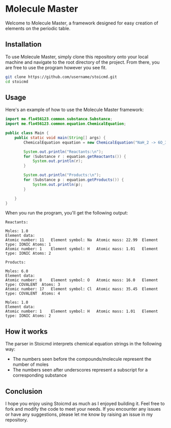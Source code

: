 # Molecule Master

Welcome to Molecule Master, a framework designed for easy creation of elements on the periodic table.

## Installation

To use Molecule Master, simply clone this repository onto your local machine and navigate to the root directory of the project. From there, you are free to use the program however you see fit.

```bash
git clone https://github.com/username/stoicmd.git
cd stoicmd
```

## Usage
Here's an example of how to use the Molecule Master framework:

```java
import me.flo456123.common.substance.Substance;
import me.flo456123.common.equation.ChemicalEquation;

public class Main {
    public static void main(String[] args) {
        ChemicalEquation equation = new ChemicalEquation("NaH_2 -> 6O_3Cl_4 + H_2");

        System.out.println("Reactants:\n");
        for (Substance r : equation.getReactants()) {
            System.out.println(r);
        }

        System.out.println("Products:\n");
        for (Substance p : equation.getProducts()) {
            System.out.println(p);
        }

    }
}
```

When you run the program, you'll get the following output:

```
Reactants:

Moles: 1.0
Element data: 
Atomic number: 11	Element symbol: Na	Atomic mass: 22.99	Element type: IONIC	Atoms: 1
Atomic number: 1	Element symbol: H	Atomic mass: 1.01	Element type: IONIC	Atoms: 2

Products:

Moles: 6.0
Element data: 
Atomic number: 8	Element symbol: O	Atomic mass: 16.0	Element type: COVALENT	Atoms: 3
Atomic number: 17	Element symbol: Cl	Atomic mass: 35.45	Element type: COVALENT	Atoms: 4

Moles: 1.0
Element data: 
Atomic number: 1	Element symbol: H	Atomic mass: 1.01	Element type: IONIC	Atoms: 2
```

## How it works
The parser in Stoicmd interprets chemical equation strings in the following way:
- The numbers seen before the compounds/molecule represent the number of moles
- The numbers seen after underscores represent a subscript for a corresponding substance

## Conclusion

I hope you enjoy using Stoicmd as much as I enjoyed building it. Feel free to fork and modify the code to meet your needs. If you encounter any issues or have any suggestions, please let me know by raising an issue in my repository.